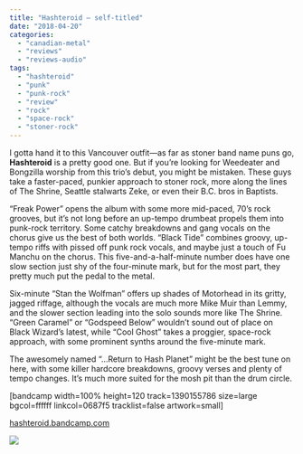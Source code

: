 ```yaml
---
title: "Hashteroid – self-titled"
date: "2018-04-20"
categories: 
  - "canadian-metal"
  - "reviews"
  - "reviews-audio"
tags: 
  - "hashteroid"
  - "punk"
  - "punk-rock"
  - "review"
  - "rock"
  - "space-rock"
  - "stoner-rock"
---
```


I gotta hand it to this Vancouver outfit—as far as stoner band name puns go, **Hashteroid** is a pretty good one. But if you’re looking for Weedeater and Bongzilla worship from this trio’s debut, you might be mistaken. These guys take a faster-paced, punkier approach to stoner rock, more along the lines of The Shrine, Seattle stalwarts Zeke, or even their B.C. bros in Baptists.

“Freak Power” opens the album with some more mid-paced, 70’s rock grooves, but it’s not long before an up-tempo drumbeat propels them into punk-rock territory. Some catchy breakdowns and gang vocals on the chorus give us the best of both worlds. “Black Tide” combines groovy, up-tempo riffs with pissed off punk rock vocals, and maybe just a touch of Fu Manchu on the chorus. This five-and-a-half-minute number does have one slow section just shy of the four-minute mark, but for the most part, they pretty much put the pedal to the metal.

Six-minute “Stan the Wolfman” offers up shades of Motorhead in its gritty, jagged riffage, although the vocals are much more Mike Muir than Lemmy, and the slower section leading into the solo sounds more like The Shrine. “Green Caramel” or “Godspeed Below” wouldn’t sound out of place on Black Wizard’s latest, while “Cool Ghost” takes a proggier, space-rock approach, with some prominent synths around the five-minute mark.

The awesomely named “…Return to Hash Planet” might be the best tune on here, with some killer hardcore breakdowns, groovy verses and plenty of tempo changes. It’s much more suited for the mosh pit than the drum circle.

\[bandcamp width=100% height=120 track=1390155786 size=large bgcol=ffffff linkcol=0687f5 tracklist=false artwork=small\]

[hashteroid.bandcamp.com](https://hashteroid.bandcamp.com/)

![](https://www.hellbound.ca/wp-content/uploads/2018/04/Dead-Quiet-Hashteroid-on-tour.jpg)
